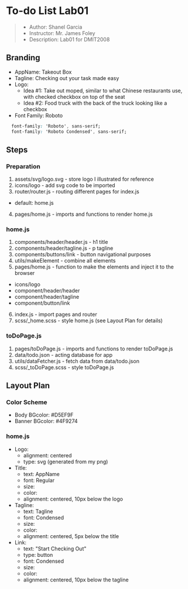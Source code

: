 # To-do List Lab01

> - Author: Shanel Garcia
> - Instructor: Mr. James Foley
> - Description: Lab01 for DMIT2008

## Branding
- AppName: Takeout Box
- Tagline: Checking out your task made easy
- Logo: 
  - Idea #1: Take out moped, similar to what Chinese restaurants use, with checked checkbox on top of the seat
  - Idea #2: Food truck with the back of the truck looking like a checkbox
- Font Family: Roboto
``` css
  font-family: 'Roboto', sans-serif;
  font-family: 'Roboto Condensed', sans-serif;
```

## Steps
### Preparation
1. assets/svg/logo.svg - store logo I illustrated for reference
2. icons/logo - add svg code to be imported
3. router/router.js - routing different pages for index.js
  - default: home.js
4. pages/home.js - imports and functions to render home.js

### home.js
1. components/header/header.js - h1 title
2. components/header/tagline.js - p tagline
3. components/buttons/link - button navigational purposes
4. utils/makeElement - combine all elements
5. pages/home.js - function to make the elements and inject it to the browser
  - icons/logo
  - component/header/header
  - component/header/tagline
  - component/button/link
6. index.js - import pages and router
7. scss/_home.scss - style home.js (see Layout Plan for details)

### toDoPage.js
1. pages/toDoPage.js - imports and functions to render toDoPage.js
2. data/todo.json - acting database for app
3. utils/dataFetcher.js - fetch data from data/todo.json
4. scss/_toDoPage.scss - style toDoPage.js

## Layout Plan

### Color Scheme
- Body BGcolor: #D5EF9F
- Banner BGcolor: #4F9274

### home.js
- Logo:
  - alignment: centered
  - type: svg (generated from my png)
- Title:
  - text: AppName
  - font: Regular
  - size:
  - color:
  - alignment: centered, 10px below the logo
- Tagline:
  - text: Tagline
  - font: Condensed
  - size:
  - color: 
  - alignment: centered, 5px below the title
- Link:
  - text: "Start Checking Out"
  - type: button
  - font: Condensed
  - size:
  - color: 
  - alignment: centered, 10px below the tagline
